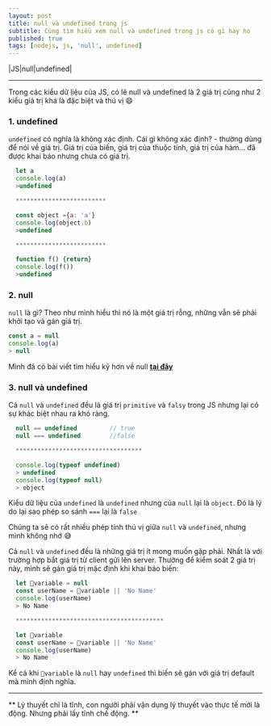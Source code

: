 ```yaml
---
layout: post
title: null và undefined trong js
subtitle: Cùng tìm hiểu xem null và undefined trong js có gì hay ho
published: true
tags: [nodejs, js, 'null', undefined]
---
```


|JS|null|undefined|

----------

Trong các kiểu dữ liệu của JS, có lẽ null và undefined là 2 giá trị cũng như 2 kiểu giá trị khá là đặc biệt và thú vị &#128516;

### 1. undefined

`undefined` có nghĩa là không xác định. Cái gì không xác định? - thường dùng để nói về giá trị. Giá trị của biến, giá trị của thuộc tính, giá trị của hàm... đã được khai báo nhưng chưa có giá trị.
```js
  let a
  console.log(a)
  >undefined

  *************************

  const object ={a: 'a'}
  console.log(object.b)
  >undefined

  *************************

  function f() {return}
  console.log(f())
  >undefined

```

### 2. null

`null` là gì? Theo như mình hiểu thì nó là  một giá trị rỗng, những vẫn sẽ phải khởi tạo và gán giá trị.
```js
const a = null
console.log(a)
> null

```
Mình đã có bài viết tìm hiểu kỹ hơn về null [**tại đây**](https://dattp.github.io/2020-04-04-null-trong-js/)

### 3. null và undefined

Cả `null` và `undefined` đều là giá trị `primitive` và `falsy` trong JS nhưng lại có sự khác biệt nhau ra khó ràng.

```js
  null == undefined         // true
  null === undefined        //false

  ***********************************

  console.log(typeof undefined)
  > undefined
  console.log(typeof null)
  > object
```
 Kiểu dữ liệu của `undefined` là `undefined` nhưng của `null` lại là `object`. Đó là lý do lại sao phép so sánh `===` lại là `false`

Chúng ta sẽ có rất nhiều phép tính thú vị giữa `null` và `undefined`, nhưng mình không nhớ &#128517;

Cả `null` và `undefined` đều là những giá trị ít mong muốn gặp phải. Nhất là với trường hợp bắt giá trị từ client gửi lên server. Thường để kiểm soát 2 giá trị này, mình sẽ gán giá trị mặc định khi khai báo biến:
```js
  let variable = null
  const userName = variable || 'No Name'
  console.log(userName)
  > No Name

  *****************************************

  let variable
  const userName = variable || 'No Name'
  console.log(userName)
  > No Name
```
Kể cả khi `variable` là `null` hay `undefined` thì biến sẽ gán với giá trị default mà mình định nghĩa.

--------------------------------

** Lý thuyết chỉ là tĩnh, con người phải vận dụng lý thuyết vào thực tế mới là động. Nhưng phải lấy tĩnh chế động. **